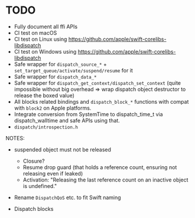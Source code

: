 # TODO

- Fully document all ffi APIs
- CI test on macOS
- CI test on Linux using https://github.com/apple/swift-corelibs-libdispatch
- CI test on Windows using https://github.com/apple/swift-corelibs-libdispatch
- Safe wrapper for ``dispatch_source_*`` + ``set_target_queue/activate/suspend/resume`` for it
- Safe wrapper for ``dispatch_data_*``
- Safe wrapper for ``dispatch_get_context/dispatch_set_context`` (quite impossible without big overhead => wrap dispatch object destructor to release the boxed value)
- All blocks related bindings and ``dispatch_block_*`` functions with compat with ``block2`` on Apple platforms.
- Integrate conversion from SystemTime to dispatch_time_t via dispatch_walltime and safe APIs using that.
- `dispatch/introspection.h`


NOTES:
- suspended object must not be released
  - Closure?
  - Resume drop guard (that holds a reference count, ensuring not releasing even if leaked)
  - Activation: "Releasing the last reference count on an inactive object is undefined."
- Rename `DispatchQoS` etc. to fit Swift naming

- Dispatch blocks
